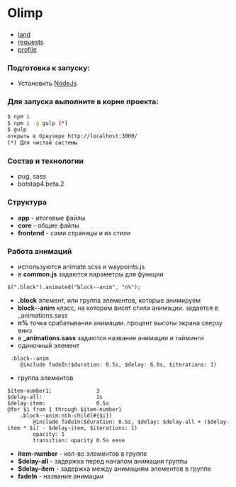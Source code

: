 # Olimp

###
 - [land](http://namneks.pe.hu/olimp/)
 - [requests](http://namneks.pe.hu/olimp/requests.html)
 - [profile](http://namneks.pe.hu/olimp/profile.html)

### Подготовка к запуску:
 - Установить [NodeJs](https://nodejs.org)

### Для запуска выполните в корне проекта:
```sh
$ npm i
$ npm i -g gulp (*)
$ gulp
открыть в браузере http://localhost:3000/
(*) Для чистой системы
```

### Состав и технологии
 - pug, sass
 - botstap4.beta.2

### Структура
 - **app** - итоговые файлы
 - **core** - общие файлы
 - **frontend** - сами страницы и их стили

### Работа анимаций
 - используются animate.scss и waypoints.js
 - в **common.js** задаются параметры для функции
 ```
 $(".block").animated("block--anim", "n%");
 ```
 - **.block** элемент, или группа элементов, которые анимируем
 - **block--anim** класс, на котором висят стили анимации. задается в _animations.sass
 - **n%** точка срабатывания анимации. процент высоты экрана сверзу вниз
 - в **_animations.sass** задаются название анимации и тайминги
 - одиночный элемент
```
 .block--anim
	@include fadeIn($duration: 0.5s, $delay: 6.0s, $iterations: 1)
```
 - группа элементов
```
$item-number1:				3
$delay-all:					1s
$delay-item:				0.5s
@for $i from 1 through $item-number1
	.block--anim:nth-child(#{$i})
		@include fadeIn($duration: 0.5s, $delay: $delay-all + ($delay-item * $i) - $delay-item, $iterations: 1)
		opacity: 1
		transition: opacity 0.5s ease
```
 - **item-number** - кол-во элементов в группе
 - **$delay-all** - задержка перед началом анимации группы
 - **$delay-item** - задержка между анимациям элементов в группе
 - **fadeIn** - название анимации